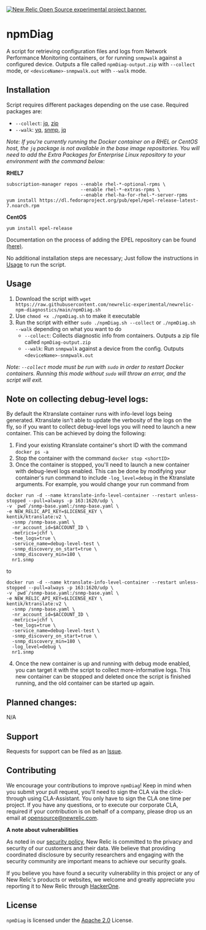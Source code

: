 <a href="https://opensource.newrelic.com/oss-category/#new-relic-experimental"><picture><source media="(prefers-color-scheme: dark)" srcset="https://github.com/newrelic/opensource-website/raw/main/src/images/categories/dark/Experimental.png"><source media="(prefers-color-scheme: light)" srcset="https://github.com/newrelic/opensource-website/raw/main/src/images/categories/Experimental.png"><img alt="New Relic Open Source experimental project banner." src="https://github.com/newrelic/opensource-website/raw/main/src/images/categories/Experimental.png"></picture></a>

# npmDiag

 A script for retrieving configuration files and logs from Network Performance Monitoring containers, or for running `snmpwalk` against a configured device. Outputs a file called `npmDiag-output.zip` with `--collect` mode, or `<deviceName>-snmpwalk.out` with `--walk` mode.

## Installation
 Script requires different packages depending on the use case. Required packages are:
  - `--collect`: [jq](https://packages.ubuntu.com/focal/jq), [zip](https://packages.ubuntu.com/focal/zip)
  - `--walk`: [yq](https://snapcraft.io/yq), [snmp](https://packages.ubuntu.com/focal/snmp), [jq](https://packages.ubuntu.com/focal/jq)
  
_Note: If you're currently running the Docker container on a RHEL or CentOS host, the `jq` package is not available in the base image repositories. You will need to add the Extra Packages for Enterprise Linux repository to your environment with the command below:_

**RHEL7**
```
subscription-manager repos --enable rhel-*-optional-rpms \
                           --enable rhel-*-extras-rpms \
                           --enable rhel-ha-for-rhel-*-server-rpms
yum install https://dl.fedoraproject.org/pub/epel/epel-release-latest-7.noarch.rpm
```
**CentOS**
```
yum install epel-release
```

Documentation on the process of adding the EPEL repository can be found [(here)](https://docs.fedoraproject.org/en-US/epel/).

No additional installation steps are necessary; Just follow the instructions in [Usage](#usage) to run the script.

## Usage
 1. Download the script with `wget https://raw.githubusercontent.com/newrelic-experimental/newrelic-npm-diagnostics/main/npmDiag.sh`
 2. Use `chmod +x ./npmDiag.sh` to make it executable
 3. Run the script with either `sudo ./npmDiag.sh --collect` or `./npmDiag.sh --walk` depending on what you want to do
     - `--collect`: Collects diagnostic info from containers. Outputs a zip file called `npmDiag-output.zip`
     - `--walk`: Run `snmpwalk` against a device from the config. Outputs `<deviceName>-snmpwalk.out`
 
_Note: `--collect` mode must be run with `sudo` in order to restart Docker containers. Running this mode without `sudo` will throw an error, and the script will exit._

## Note on collecting debug-level logs:
By default the Ktranslate container runs with info-level logs being generated. Ktranslate isn't able to update the verbosity of the logs on the fly, so if you want to collect debug-level logs you will need to launch a new container. This can be achieved by doing the following:
1) Find your existing Ktranslate container's short ID with the command `docker ps -a`
2) Stop the container with the command `docker stop <shortID>`
3) Once the container is stopped, you'll need to launch a new container with debug-level logs enabled. This can be done by modifying your container's run command to include `-log_level=debug` in the Ktranslate arguments. For example, you would change your run command from

```
docker run -d --name ktranslate-info-level-container --restart unless-stopped --pull=always -p 163:1620/udp \
-v `pwd`/snmp-base.yaml:/snmp-base.yaml \
-e NEW_RELIC_API_KEY=$LICENSE_KEY \
kentik/ktranslate:v2 \
  -snmp /snmp-base.yaml \
  -nr_account_id=$ACCOUNT_ID \
  -metrics=jchf \
  -tee_logs=true \
  -service_name=debug-level-test \
  -snmp_discovery_on_start=true \
  -snmp_discovery_min=180 \
  nr1.snmp
```
to
```
docker run -d --name ktranslate-info-level-container --restart unless-stopped --pull=always -p 163:1620/udp \
-v `pwd`/snmp-base.yaml:/snmp-base.yaml \
-e NEW_RELIC_API_KEY=$LICENSE_KEY \
kentik/ktranslate:v2 \
  -snmp /snmp-base.yaml \
  -nr_account_id=$ACCOUNT_ID \
  -metrics=jchf \
  -tee_logs=true \
  -service_name=debug-level-test \
  -snmp_discovery_on_start=true \
  -snmp_discovery_min=180 \
  -log_level=debug \
  nr1.snmp
```

4) Once the new container is up and running with debug mode enabled, you can target it with the script to collect more-informative logs. This new container can be stopped and deleted once the script is finished running, and the old container can be started up again.


## Planned changes:
N/A

## Support

Requests for support can be filed as an [Issue](https://github.com/newrelic-experimental/newrelic-npm-diagnostics/issues).

## Contributing
We encourage your contributions to improve `npmDiag`! Keep in mind when you submit your pull request, you'll need to sign the CLA via the click-through using CLA-Assistant. You only have to sign the CLA one time per project.
If you have any questions, or to execute our corporate CLA, required if your contribution is on behalf of a company,  please drop us an email at opensource@newrelic.com.

**A note about vulnerabilities**

As noted in our [security policy](../../security/policy), New Relic is committed to the privacy and security of our customers and their data. We believe that providing coordinated disclosure by security researchers and engaging with the security community are important means to achieve our security goals.

If you believe you have found a security vulnerability in this project or any of New Relic's products or websites, we welcome and greatly appreciate you reporting it to New Relic through [HackerOne](https://hackerone.com/newrelic).

## License
`npmDiag` is licensed under the [Apache 2.0](http://apache.org/licenses/LICENSE-2.0.txt) License.
